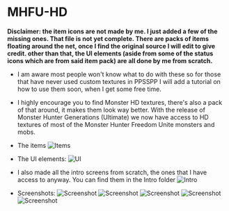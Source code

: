 # MHFU-HD

**Disclaimer: the item icons are not made by me. I just added a few of the missing ones. That file is not yet complete.
There are packs of items floating around the net, once I find the original source I will edit to give credit. other than that, the UI elements (aside from some of the status icons which are from said item pack) are all done by me from scratch.**

- I am aware most people won't know what to do with these so for those that have never used custom textures in PPSSPP I will add a tutorial on how to use them soon, when I get some free time.
- I highly encourage you to find Monster HD textures, there's also a pack of that around, it makes them look way better. With the release of Monster Hunter Generations (Ultimate) we now have access to HD textures of most of the Monster Hunter Freedom Unite monsters and mobs.

- The items
![Items](https://github.com/grimmtusk/MHFU-HD/blob/main/UI/items.png?raw=true)

- The UI elements:
![UI](https://github.com/grimmtusk/MHFU-HD/blob/main/UI/UI.png?raw=true)

- I also made all the intro screens from scratch, the ones that I have access to anyway. You can find them in the Intro folder
![Intro](https://github.com/grimmtusk/MHFU-HD/blob/main/Intro/welcome.png?raw=true)

- Screenshots:
![Screenshot](https://github.com/grimmtusk/MHFU-HD/blob/main/Screenshots/Screenshot%2001.png?raw=true)
![Screenshot](https://github.com/grimmtusk/MHFU-HD/blob/main/Screenshots/Screenshot%2002.png?raw=true)
![Screenshot](https://github.com/grimmtusk/MHFU-HD/blob/main/Screenshots/Screenshot%2003.png?raw=true)
![Screenshot](https://github.com/grimmtusk/MHFU-HD/blob/main/Screenshots/Screenshot%2004.png?raw=true)
![Screenshot](https://github.com/grimmtusk/MHFU-HD/blob/main/Screenshots/Screenshot%2005.png?raw=true)
